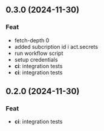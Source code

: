 ## 0.3.0 (2024-11-30)

### Feat

- fetch-depth 0
- added subcription id i act.secrets
- run workflow script
- setup credentials
- **ci**: integration tests
- **ci**: integration tests

## 0.2.0 (2024-11-30)

### Feat

- **ci**: integration tests
